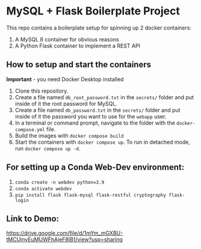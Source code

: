 # MySQL + Flask Boilerplate Project

This repo contains a boilerplate setup for spinning up 2 docker containers: 
1. A MySQL 8 container for obvious reasons
1. A Python Flask container to implement a REST API

## How to setup and start the containers
**Important** - you need Docker Desktop installed

1. Clone this repository.  
1. Create a file named `db_root_password.txt` in the `secrets/` folder and put inside of it the root password for MySQL. 
1. Create a file named `db_password.txt` in the `secrets/` folder and put inside of it the password you want to use for the `webapp` user. 
1. In a terminal or command prompt, navigate to the folder with the `docker-compose.yml` file.  
1. Build the images with `docker compose build`
1. Start the containers with `docker compose up`.  To run in detached mode, run `docker compose up -d`. 

## For setting up a Conda Web-Dev environment:

1. `conda create -n webdev python=3.9`
1. `conda activate webdev`
1. `pip install flask flask-mysql flask-restful cryptography flask-login`

## Link to Demo:
https://drive.google.com/file/d/1mYm_mGXBU-tMCUjnyEuMUWFhAjeF8lB1/view?usp=sharing 


